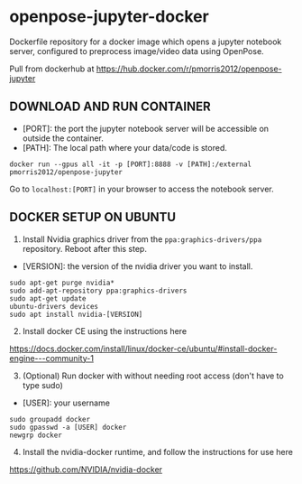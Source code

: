 # openpose-jupyter-docker
Dockerfile repository for a docker image which opens a jupyter notebook server, configured to preprocess image/video data using OpenPose.

Pull from dockerhub at https://hub.docker.com/r/pmorris2012/openpose-jupyter


## DOWNLOAD AND RUN CONTAINER

- [PORT]: the port the jupyter notebook server will be accessible on outside the container.
- [PATH]: The local path where your data/code is stored.
```
docker run --gpus all -it -p [PORT]:8888 -v [PATH]:/external pmorris2012/openpose-jupyter
```
Go to ```localhost:[PORT]``` in your browser to access the notebook server.

## DOCKER SETUP ON UBUNTU

1. Install Nvidia graphics driver from the `ppa:graphics-drivers/ppa` repository. Reboot after this step.
- [VERSION]: the version of the nvidia driver you want to install.
```
sudo apt-get purge nvidia*
sudo add-apt-repository ppa:graphics-drivers
sudo apt-get update
ubuntu-drivers devices
sudo apt install nvidia-[VERSION]
```

2. Install docker CE using the instructions here

https://docs.docker.com/install/linux/docker-ce/ubuntu/#install-docker-engine---community-1

3. (Optional) Run docker with without needing root access (don't have to type sudo)
- [USER]: your username
```
sudo groupadd docker
sudo gpasswd -a [USER] docker
newgrp docker
```

4. Install the nvidia-docker runtime, and follow the instructions for use here

https://github.com/NVIDIA/nvidia-docker


